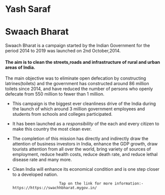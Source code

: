 # Yash Saraf

# Swaach Bharat


Swaach Bharat is a campaign started by the Indian Government for the period 2014 to 2019 was launched on 2nd October,2014.
#### The aim is to clean the streets,roads and infrastructure of rural and urban areas of India.
The main objective was to eliminate open defecation by constructing latrines(toilets) and the government has constructed around 86 million toilets since 2014, and have reduced the number of persons who openly defecate from 550 million to fewer than 1 million.
- This campaign is the biggest ever cleanliness drive of the India during the launch of which around 3 million government employees and students from schools and colleges participated.
- It has been launched as a *responsibility* of the each and every citizen to make this country the most clean ever.
- The completion of this mission has directly and indirectly  draw the attention of business investors in India, enhance the GDP growth, draw tourists attention from all over the world, bring variety of sources of employment, reduce health costs, reduce death rate, and reduce lethal disease rate and many more.
- Clean India will enhance its economical condition and is one step closer to a developed nation.

                           Tap on the link for more information:- https://https://swachhbharat.mygov.in/
